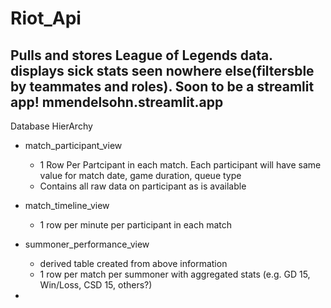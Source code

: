 # Riot_Api
Pulls and stores League of Legends data. displays sick stats seen nowhere else(filtersble by teammates and roles). Soon to be a streamlit app! mmendelsohn.streamlit.app
------------------------
 



Database HierArchy


- match_participant_view
    - 1 Row Per Partcipant in each match. Each participant will have same value for match date, game duration, queue type
    - Contains all raw data on participant as is available
- match_timeline_view
    - 1 row per minute per participant in each match

- summoner_performance_view
    - derived table created from above information
    - 1 row per match per summoner with aggregated stats (e.g. GD 15, Win/Loss, CSD 15, others?)
- 
